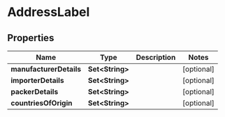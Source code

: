 

# AddressLabel


## Properties

| Name | Type | Description | Notes |
|------------ | ------------- | ------------- | -------------|
|**manufacturerDetails** | **Set&lt;String&gt;** |  |  [optional] |
|**importerDetails** | **Set&lt;String&gt;** |  |  [optional] |
|**packerDetails** | **Set&lt;String&gt;** |  |  [optional] |
|**countriesOfOrigin** | **Set&lt;String&gt;** |  |  [optional] |



